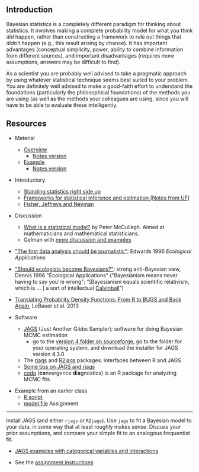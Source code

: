 Introduction
------------

Bayesian statistics is a completely different paradigm for thinking
about statistics. It involves making a complete probability model for
what you think *did* happen, rather than constructing a framework to
rule out things that *didn't* happen (e.g., this result arising by
chance). It has important advantages (conceptual simplicity, power,
ability to combine information from different sources), and important
disadvantages (requires more assumptions, answers may be difficult to
find).

As a scientist you are probably well advised to take a pragmatic
approach by using whatever statistical technique seems best suited to
your problem. You are definitely well advised to make a good-faith
effort to understand the foundations (particularly the philosophical
foundations) of the methods you are using (as well as the methods your
colleagues are using, since you will have to be able to evaluate these
intelligently.

Resources
---------

-   Material
	-   [Overview](../lectures/Bayesian_overview.slides.html)
		-   [Notes version](../lectures/Bayesian_overview.notes.html)
	-   [Example](../lectures/Bayesian_example.slides.html)
		-   [Notes version](../lectures/Bayesian_example.notes.html)

-   Introductory
    -   [Standing statistics right side
        up](http://www.annals.org.libaccess.lib.mcmaster.ca/content/130/12/1019.long)
    -   [Frameworks for statistical inference and estimation (Notes from UF)](https://web.archive.org/web/20100616211430/http://www.biology.ufl.edu/ip/2009Fall/notes/ip-bayes-etc.html)
    -   [Fisher, Jeffreys and Neyman](http://citeseerx.ist.psu.edu/viewdoc/download?doi=10.1.1.167.4064&rep=rep1&type=pdf)

-   Discussion
    -   [What is a statistical model?](http://www.jstor.org/pss/1558705)
        by Peter McCullagh. Aimed at mathematicians and
        mathematical statisticians.
    -   Gelman with [more discussion and
        examples](http://www.stat.columbia.edu/~gelman/research/published/signif4.pdf)
-   ["The first data analysis should be
    journalistic"](http://www.jstor.org/stable/2269593): Edwards 1996
    *Ecological Applications*
-   ["Should ecologists become Bayesians?"](http://www.jstor.org/stable/2269594): strong
    anti-Bayesian view, Dennis 1996 "Ecological Applications"
    ("Bayesianism means never having to say you're wrong";
    "\[Bayesianism equals scientific relativism, which is ... \] a sort
    of intellectual
    [Calvinball](http://en.wikipedia.org/wiki/Calvin_and_Hobbes#Calvinball)")
- [Translating Probability Density Functions: From R to BUGS and Back Again](https://journal.r-project.org/archive/2013-1/lebauer-dietze-bolker.pdf), LeBauer et al. 2013

-   Software
    -   [JAGS](http://mcmc-jags.sourceforge.net/) (Just Another Gibbs
    Sampler); software for doing Bayesian MCMC estimation
	    - go to the [version 4 folder on sourceforge](https://sourceforge.net/projects/mcmc-jags/files/JAGS/4.x/), go to the folder for your operating system, and download the installer for JAGS version 4.3.0
    -   The
        [rjags](http://cran.r-project.org/web/packages/rjags/index.html)
        and
        [R2jags](http://cran.r-project.org/web/packages/R2jags/index.html)
        packages: interfaces between R and JAGS
    -   [Some tips on JAGS and rjags](http://www.johnmyleswhite.com/notebook/2010/08/20/using-jags-in-r-with-the-rjags-package/)
    -   [coda](http://cran.r-project.org/web/packages/coda/index.html)
        (**co**nvergence **d**i**a**gnostics) is an R package for analyzing
        MCMC fits.

* Example from an earlier class
	* [R script](../code/fev.R)
	* [model file](../code/fev.bug
)
Assignment
----------

Install JAGS (and either `rjags` or `R2jags`). Use `jags` to fit a Bayesian model to your data, in some way that at least roughly makes sense. Discuss your prior assumptions, and compare your simple fit to an analogous frequentist fit.

- [JAGS examples with categorical variables and interactions](../code/lizards_bayes.R)

* See the [assignment instructions](../admin/assignments.html)

